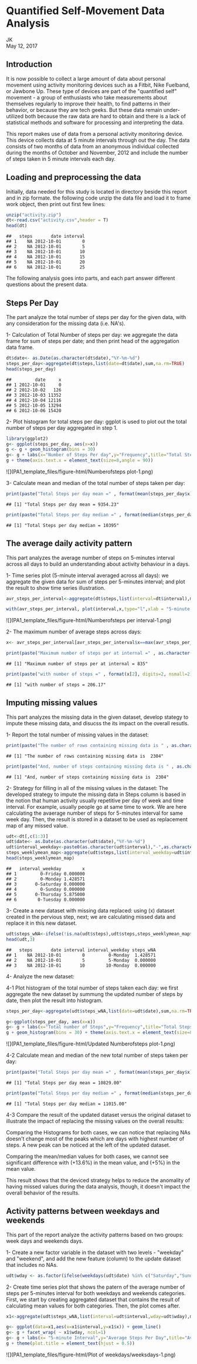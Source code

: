 # Quantified Self-Movement Data Analysis 
JK  
May 12, 2017  



## Introduction

It is now possible to collect a large amount of data about personal movement using activity monitoring devices such as a Fitbit, Nike Fuelband, or Jawbone Up. These type of devices are part of the "quantified self" movement - a group of enthusiasts who take measurements about themselves regularly to improve their health, to find patterns in their behavior, or because they are tech geeks. But these data remain under-utilized both because the raw data are hard to obtain and there is a lack of statistical methods and software for processing and interpreting the data.

This report makes use of data from a personal activity monitoring device. This device collects data at 5 minute intervals through out the day. The data consists of two months of data from an anonymous individual collected during the months of October and November, 2012 and include the number of steps taken in 5 minute intervals each day.

## Loading and preprocessing the data

Initially, data needed for this study is located in directory beside this report and in zip formate. the following code unzip the data file and load it to frame work object, then print out first few lines:


```r
unzip("activity.zip")
dt<-read.csv("activity.csv",header = T)
head(dt)
```

```
##   steps       date interval
## 1    NA 2012-10-01        0
## 2    NA 2012-10-01        5
## 3    NA 2012-10-01       10
## 4    NA 2012-10-01       15
## 5    NA 2012-10-01       20
## 6    NA 2012-10-01       25
```

The following analysis goes into parts, and each part answer different questions about the present data.

## Steps Per Day
The part analyze the total number of steps per day for the given data, with any consideration for the missing data (i.e. NA's).

1- Calculation of Total Number of steps per day: we aggregate the data frame for sum of steps per date; and then print head of the aggregation data frame.


```r
dt$date<- as.Date(as.character(dt$date),"%Y-%m-%d")
steps_per_day<-aggregate(dt$steps,list(date=dt$date),sum,na.rm=TRUE)
head(steps_per_day)
```

```
##         date     x
## 1 2012-10-01     0
## 2 2012-10-02   126
## 3 2012-10-03 11352
## 4 2012-10-04 12116
## 5 2012-10-05 13294
## 6 2012-10-06 15420
```

2- Plot histogram for total steps per day: ggplot is used to plot out the total number of steps per day aggregated in step 1.


```r
library(ggplot2)
g<- ggplot(steps_per_day, aes(x=x))
g <- g + geom_histogram(bins = 30)
g<- g + labs(x="Number of Steps Per day",y="Frequency",title="Total Steps per Days")
g + theme(axis.text.x = element_text(size=8,angle = 90))
```

![](PA1_template_files/figure-html/Numberofsteps plot-1.png)<!-- -->

3-  Calculate mean and median of the total number of steps taken per day: 


```r
print(paste("Total Steps per day mean =" , format(mean(steps_per_day$x), digits=2, nsmall=2)))
```

```
## [1] "Total Steps per day mean = 9354.23"
```

```r
print(paste("Total Steps per day median =" , format(median(steps_per_day$x), digits=2, nsmall=2)))
```

```
## [1] "Total Steps per day median = 10395"
```

## The average daily activity pattern
This part analyzes the average number of steps on 5-minutes interval across all days to build an understanding about activity behaviour in a days.

1- Time series plot (5-minute interval averaged across all days):  we aggregate the given data for sum of steps per 5-minutes interval; and plot the result to show time series illustration.


```r
avr_steps_per_interval<-aggregate(dt$steps,list(interval=dt$interval),mean,na.rm=TRUE)

with(avr_steps_per_interval, plot(interval,x,type="l",xlab = "5-minute Interval", ylab = "Averaged Steps Across All Days",main = "Time Series of \n 5-minute Interval vs. Average Steps in all Days"))
```

![](PA1_template_files/figure-html/Numberofsteps per interval-1.png)<!-- -->

2- The maximum number of average steps across days:


```r
x<- avr_steps_per_interval[avr_steps_per_interval$x==max(avr_steps_per_interval$x),]

print(paste("Maximum number of steps per at internal =" , as.character(x[1])))
```

```
## [1] "Maximum number of steps per at internal = 835"
```

```r
print(paste("with number of steps =" , format(x[2], digits=2, nsmall=2)))
```

```
## [1] "with number of steps = 206.17"
```

## Imputing missing values
This part analyzes the missing data in the given dataset, develop stategy to impute these missing data, and disucss the its impact on the overall resutls.

1- Report the total number of missing values in the dataset:


```r
print(paste("The number of rows containing missing data is " , as.character(sum(!complete.cases(dt)))))
```

```
## [1] "The number of rows containing missing data is  2304"
```

```r
print(paste("And, number of steps containing missing data is " , as.character(sum(sum(is.na(dt$steps))))))
```

```
## [1] "And, number of steps containing missing data is  2304"
```

2- Strategy for filling in all of the missing values in the dataset: The developed strategy to impute the missing data in Steps column is based in the notion that human activity usually repetitive per day of week and time interval. For example, usually people go at same time to work. We are here calculating the avaerage number of steps for 5-minutes interval for same week day. Then, the result is stored in a dataset to be used as replacement map of any missed value.



```r
udt<-dt[,c(1:3)]
udt$date<- as.Date(as.character(udt$date),"%Y-%m-%d")
udt$interval_weekday<-paste0(as.character(udt$interval),"-",as.character(weekdays(udt$date)))
steps_weeklymean_map<-aggregate(udt$steps,list(interval_weekday=udt$interval_weekday),mean,na.rm=T)
head(steps_weeklymean_map)
```

```
##   interval_weekday        x
## 1         0-Friday 0.000000
## 2         0-Monday 1.428571
## 3       0-Saturday 0.000000
## 4         0-Sunday 0.000000
## 5       0-Thursday 5.875000
## 6        0-Tuesday 0.000000
```

3- Create a new dataset with missing data replaced: using (x) dataset created in the pervious step, next; we are calculating missed data and replace it in this new dataset.


```r
udt$steps_wNA<-ifelse(!is.na(udt$steps),udt$steps,steps_weeklymean_map$x[match(udt[is.na(dt$steps),4],steps_weeklymean_map[,1])])
head(udt,3)
```

```
##   steps       date interval interval_weekday steps_wNA
## 1    NA 2012-10-01        0         0-Monday  1.428571
## 2    NA 2012-10-01        5         5-Monday  0.000000
## 3    NA 2012-10-01       10        10-Monday  0.000000
```

4- Analyze the new dataset:
  
  4-1 Plot histogram of the total number of steps taken each day: we first aggregate the new dataset by summung the updated number of steps by date, then plot the result into histogram.
  

```r
steps_per_day<-aggregate(udt$steps_wNA,list(date=udt$date),sum,na.rm=TRUE)

g<-ggplot(steps_per_day, aes(x=x))
g<- g + labs(x="Total number of Steps",y="Frequency",title="Total Steps per Date")
g + geom_histogram(bins = 30) + theme(axis.text.x = element_text(size=8,angle = 90))
```

![](PA1_template_files/figure-html/Updated Numberofsteps plot-1.png)<!-- -->

  4-2 Calculate mean and median of the new total number of steps taken per day: 


```r
print(paste("Total Steps per day mean =" , format(mean(steps_per_day$x), digits=2, nsmall=2)))
```

```
## [1] "Total Steps per day mean = 10829.00"
```

```r
print(paste("Total Steps per day median =" , format(median(steps_per_day$x), digits=2, nsmall=2)))
```

```
## [1] "Total Steps per day median = 11015.00"
```

  4-3 Compare the result of the updated dataset versus the original dataset to illustrate the impact of replacing the missing values on the overall results:
  
  Comparing the Histograms for both cases, we can notice that replacing NAs doesn't change most of the peaks which are days with highest number of steps. A new peak can be noticed at the left of the updated dataset. 
  
  Comparing the mean/median values for both cases, we cannot see significant difference with (+13.6%) in the mean value, and (+5%) in the mean value.
  
  This result shows that the deviced strategy helps to reduce the anomality of having missed values during the data analysis, though, it doesn't impact the overall behavior of the results.
  
## Activity patterns between weekdays and weekends
This part of the report analyze the activity patterns based on two groups: week days and weekends days.

1- Create a new factor variable in the dataset with two levels - "weekday" and "weekend", and add the new feature (column) to the update dataset that includes no NAs.


```r
udt$wday <- as.factor(ifelse(weekdays(udt$date) %in% c("Saturday","Sunday") ,"weekend","weekday"))
```

2- Create time series plot that shows the patern of the average number of steps per 5-minutes interval for both weekdays and weekends categories. First, we start by creating aggregated dataset that contains the result of calculating mean values for both categories. Then, the plot comes after.


```r
x1<-aggregate(udt$steps_wNA,list(interval=udt$interval,wday=udt$wday),mean)

g<- ggplot(data=x1,aes(x=x1$interval,y=x1$x)) + geom_line()
g<- g + facet_wrap( ~ x1$wday, ncol=1) 
g<- g + labs(x= "5-minute Interval",y="Average Steps Per Day",title="Average Steps \nPer Weekdays/Weekends")
g + theme(plot.title = element_text(hjust = 0.5))
```

![](PA1_template_files/figure-html/Plot of weekdays/weeksdays-1.png)<!-- -->
